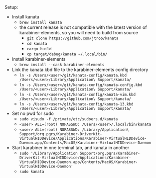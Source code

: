 Setup:

- Install kanata
  - `brew install kanata`
  - the current release is  not compatible with the latest version of karabiner-elements, so you will need to build from source
    - `git clone https://github.com/jtroo/kanata`
    - `cd kanata`
    - `cargo build`
    - `cp target/debug/kanata ~/.local/bin/`
- Install karabiner-elements
  - `brew install --cask karabiner-elements`
- Link the kanata.kbd file to the karabiner-elements config directory
  - `ln -s /Users/<user>/git/kanata-config/kanata.kbd /Users/<user>/Library/Application\ Support/kanata/`
  - `ln -s /Users/<user>/git/kanata-config/kanata-config.kbd /Users/<user>/Library/Application\ Support/kanata/`
  - `ln -s /Users/<user>/git/kanata-config/kanata-vim.kbd /Users/<user>/Library/Application\ Support/kanata/`
  - `ln -s /Users/<user>/git/kanata-config/kanata-13.kbd /Users/<user>/Library/Application\ Support/kanata/`
- Set no pwd for sudo
  - `sudo visudo -f /private/etc/sudoers.d/kanata`
  - `<user> ALL=(root) NOPASSWD: /Users/<user>/.local/bin/kanata`
  - `<user> ALL=(root) NOPASSWD: /Library/Application\ Support/org.pqrs/Karabiner-DriverKit-VirtualHIDDevice/Applications/Karabiner-VirtualHIDDevice-Daemon.app/Contents/MacOS/Karabiner-VirtualHIDDevice-Daemon`
- Start karabiner in one terminal tab, and kanata in another
  - `sudo '/Library/Application Support/org.pqrs/Karabiner-DriverKit-VirtualHIDDevice/Applications/Karabiner-VirtualHIDDevice-Daemon.app/Contents/MacOS/Karabiner-VirtualHIDDevice-Daemon'`
  - `sudo kanata`
